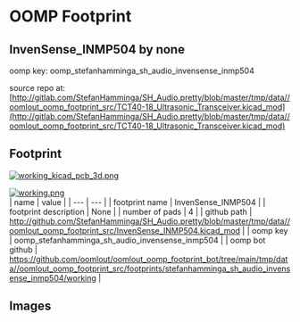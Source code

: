 # OOMP Footprint  
## InvenSense_INMP504  by none  
  
oomp key: oomp_stefanhamminga_sh_audio_invensense_inmp504  
  
source repo at: [http://gitlab.com/StefanHamminga/SH_Audio.pretty/blob/master/tmp/data//oomlout_oomp_footprint_src/TCT40-18_Ultrasonic_Transceiver.kicad_mod](http://gitlab.com/StefanHamminga/SH_Audio.pretty/blob/master/tmp/data//oomlout_oomp_footprint_src/TCT40-18_Ultrasonic_Transceiver.kicad_mod)  
## Footprint  
  
[![working_kicad_pcb_3d.png](working_kicad_pcb_3d_600.png)](working_kicad_pcb_3d.png)  
  
[![working.png](working_600.png)](working.png)  
| name | value | 
| --- | --- | 
| footprint name | InvenSense_INMP504 | 
| footprint description | None | 
| number of pads | 4 | 
| github path | http://github.com/StefanHamminga/SH_Audio.pretty/blob/master/tmp/data//oomlout_oomp_footprint_src/InvenSense_INMP504.kicad_mod | 
| oomp key | oomp_stefanhamminga_sh_audio_invensense_inmp504 | 
| oomp bot github | https://github.com/oomlout/oomlout_oomp_footprint_bot/tree/main/tmp/data//oomlout_oomp_footprint_src/footprints/stefanhamminga_sh_audio_invensense_inmp504/working | 
## Images  

